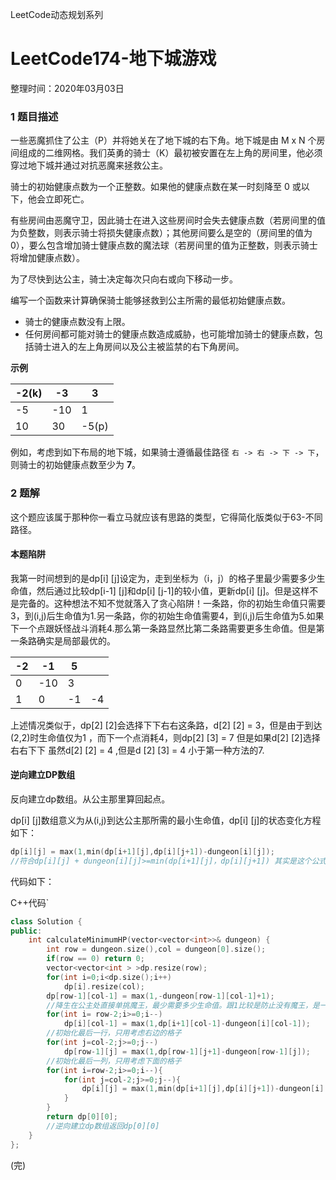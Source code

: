 LeetCode动态规划系列

# LeetCode174-地下城游戏

整理时间：2020年03月03日



### 1 题目描述

一些恶魔抓住了公主（P）并将她关在了地下城的右下角。地下城是由 M x N 个房间组成的二维网格。我们英勇的骑士（K）最初被安置在左上角的房间里，他必须穿过地下城并通过对抗恶魔来拯救公主。

骑士的初始健康点数为一个正整数。如果他的健康点数在某一时刻降至 0 或以下，他会立即死亡。

有些房间由恶魔守卫，因此骑士在进入这些房间时会失去健康点数（若房间里的值为负整数，则表示骑士将损失健康点数）；其他房间要么是空的（房间里的值为 0），要么包含增加骑士健康点数的魔法球（若房间里的值为正整数，则表示骑士将增加健康点数）。

为了尽快到达公主，骑士决定每次只向右或向下移动一步。

 编写一个函数来计算确保骑士能够拯救到公主所需的最低初始健康点数。

- 骑士的健康点数没有上限。
- 任何房间都可能对骑士的健康点数造成威胁，也可能增加骑士的健康点数，包括骑士进入的左上角房间以及公主被监禁的右下角房间。



**示例**

| -2(k) | -3   | 3     |
| ----- | ---- | ----- |
| -5    | -10  | 1     |
| 10    | 30   | -5(p) |

例如，考虑到如下布局的地下城，如果骑士遵循最佳路径 `右 -> 右 -> 下 -> 下`，则骑士的初始健康点数至少为 **7**。



### 2 题解

这个题应该属于那种你一看立马就应该有思路的类型，它得简化版类似于63-不同路径。

#### 本题陷阱

我第一时间想到的是dp[i] [j]设定为，走到坐标为（i，j）的格子里最少需要多少生命值，然后通过比较dp[i-1] [j]和dp[i] [j-1]的较小值，更新dp[i] [j]。但是这样不是完备的。这种想法不知不觉就落入了贪心陷阱！一条路，你的初始生命值只需要3，到(i,j)后生命值为1.另一条路，你的初始生命值需要4，到(i,j)后生命值为5.如果下一个点跟妖怪战斗消耗4.那么第一条路显然比第二条路需要更多生命值。但是第一条路确实是局部最优的。

| -2   | -1   | 5    |      |
| ---- | ---- | ---- | ---- |
| 0    | -10  | 3    |      |
| 1    | 0    | -1   | -4   |

上述情况类似于，dp[2] [2]会选择下下右右这条路，d[2] [2] = 3，但是由于到达(2,2)时生命值仅为1 ，而下一个点消耗4，则dp[2] [3] = 7 但是如果d[2] [2]选择右右下下 虽然d[2] [2] = 4 ,但是d [2] [3] = 4 小于第一种方法的7.

#### 逆向建立DP数组

反向建立dp数组。从公主那里算回起点。

dp[i] [j]数组意义为从(i,j)到达公主那所需的最小生命值，dp[i] [j]的状态变化方程如下：

```c++
dp[i][j] = max(1,min(dp[i+1][j],dp[i][j+1])-dungeon[i][j]);
//符合dp[i][j] + dungeon[i][j]>=min(dp[i+1][j]，dp[i][j+1]) 其实是这个公式的变形，和1比较是防止生命值掉为0或负数。
```

代码如下：

C++代码`

```cpp
class Solution {
public:
    int calculateMinimumHP(vector<vector<int>>& dungeon) {
        int row = dungeon.size(),col = dungeon[0].size(); 
        if(row == 0) return 0;
        vector<vector<int > >dp.resize(row);
        for(int i=0;i<dp.size();i++)
            dp[i].resize(col);
        dp[row-1][col-1] = max(1,-dungeon[row-1][col-1]+1);
        //降生在公主处直接单挑魔王，最少需要多少生命值。跟1比较是防止没有魔王，是一个给你加血		的老实妖怪，你一感动带着负生命值去见它。
        for(int i= row-2;i>=0;i--)
            dp[i][col-1] = max(1,dp[i+1][col-1]-dungeon[i][col-1]);
        //初始化最后一行，只用考虑右边的格子
        for(int j=col-2;j>=0;j--)
            dp[row-1][j] = max(1,dp[row-1][j+1]-dungeon[row-1][j]);
        //初始化最后一列，只用考虑下面的格子
        for(int i=row-2;i>=0;i--){
            for(int j=col-2;j>=0;j--){
                dp[i][j] = max(1,min(dp[i+1][j],dp[i][j+1])-dungeon[i][j]);
            }
        }
        return dp[0][0]; 
        //逆向建立dp数组返回dp[0][0]
    }
};
```



(完)

